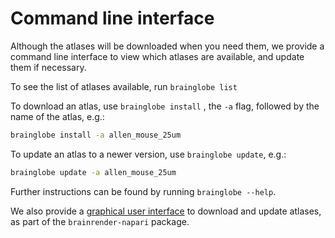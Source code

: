 # Command line interface

Although the atlases will be downloaded when you need them, we provide a command line interface to view which atlases are available, and update them if necessary.

To see the list of atlases available, run `brainglobe list` 

To download an atlas, use `brainglobe install` , the `-a` flag, followed by the name of the atlas, e.g.:

```bash
brainglobe install -a allen_mouse_25um
```

To update an atlas to a newer version, use `brainglobe update`, e.g.:

```bash
brainglobe update -a allen_mouse_25um
```

Further instructions can be found by running `brainglobe --help`.

We also provide a [graphical user interface](/tutorials/manage-atlases-in-GUI) to download and update atlases, as part of the `brainrender-napari` package.

